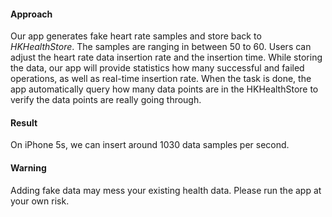 #### Approach

Our app generates fake heart rate samples and store back to *HKHealthStore*. The samples are ranging in between 50 to 60. Users can adjust the heart rate data insertion rate and the insertion time. While storing the data, our app will provide statistics how many successful and failed operations, as well as real-time insertion rate. When the task is done, the app automatically query how many data points are in the HKHealthStore to verify the data points are really going through. 

#### Result

On iPhone 5s, we can insert around 1030 data samples per second.

#### Warning

Adding fake data may mess your existing health data. Please run the app at your own risk.

